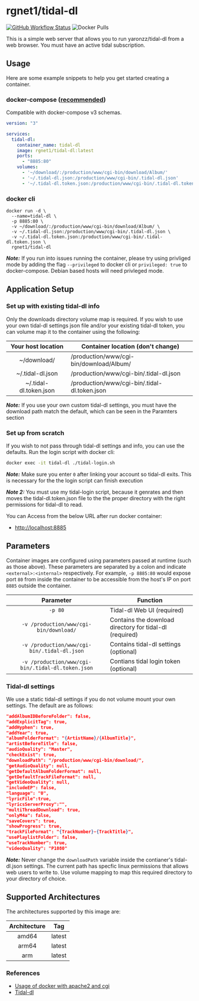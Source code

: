# rgnet1/tidal-dl
[![GitHub Workflow Status](https://github.com/docker/buildx/workflows/build/badge.svg)](https://img.shields.io/github/workflow/status/rgnet1/tidal-dl/Build)
![Docker Pulls](https://img.shields.io/docker/pulls/rgnet1/tidal-dl)

This is a simple web server that allows you to run yaronzz/tidal-dl
from a web browser. You must have an active tidal subscription.

## Usage
Here are some example snippets to help you get started creating a container.
### docker-compose ([recommended](https://docs.linuxserver.io/general/docker-compose))

Compatible with docker-compose v3 schemas.

```yaml
version: "3"

services:
  tidal-dl:
    container_name: tidal-dl
    image: rgnet1/tidal-dl:latest
    ports:
      - "8885:80"
    volumes:
      - '~/download/:/production/www/cgi-bin/download/Album/'
      - '~/.tidal-dl.json:/production/www/cgi-bin/.tidal-dl.json'
      - '~/.tidal-dl.token.json:/production/www/cgi-bin/.tidal-dl.token.json'

```

### docker cli

```
docker run -d \
  --name=tidal-dl \
  -p 8885:80 \
  -v ~/download/:/production/www/cgi-bin/download/Album/ \
  -v ~/.tidal-dl.json:/production/www/cgi-bin/.tidal-dl.json \
  -v ~/.tidal-dl.token.json:/production/www/cgi-bin/.tidal-dl.token.json \
  rgnet1/tidal-dl

```
**_Note:_** If you run into issues running the container, please try using
privliged mode by adding the flag ```--privileged``` to docker cli or 
```privileged: true``` to docker-compose. Debian based hosts will need privleged mode.

## Application Setup
### Set up with existing tidal-dl info
Only the downloads directory volume map is required. If you wish to use your own
tidal-dl settings json file and/or your existing tidal-dl token, you can volume
map it to the container using the following:

| Your host location | Container location (don't change) |
| :----: | --- |
| ~/download/  | /production/www/cgi-bin/download/Album/ |
| ~/.tidal-dl.json | /production/www/cgi-bin/.tidal-dl.json |
| ~/.tidal-dl.token.json  | /production/www/cgi-bin/.tidal-dl.token.json |


**_Note:_** If you use your own custom tidal-dl settings, you must have the download path
match the default, which can be seen in the Paramters section

### Set up from scratch
If you wish to not pass through tidal-dl settings and info, you can use the
defaults. Run the login script with docker cli:
```bash
docker exec -it tidal-dl ./tidal-login.sh
```

**_Note:_** Make sure you enter ```0``` after linking your account so tidal-dl exits. This is necessary for the
the login script can finish execution

**_Note 2:_** You must use my tidal-login script, because it genrates and then moves the tidal-dl.token.json file to the the proper directory with the
right permissions for tidal-dl to read.



You can Access from the below URL after run docker container:  

* [http://localhost:8885](http://localhost:8885)

## Parameters

Container images are configured using parameters passed at runtime (such as those above). These parameters are separated by a colon and indicate `<external>:<internal>` respectively. For example, `-p 8885:80` would expose port `80` from inside the container to be accessible from the host's IP on port `8885` outside the container.


| Parameter | Function |
| :----: | --- |
| `-p 80` | Tidal-dl Web UI (required)|
| `-v /production/www/cgi-bin/download/` | Contains the download directory for tidal-dl (required)|
| `-v /production/www/cgi-bin/.tidal-dl.json` | Contains tidal-dl settings (optional) |
| `-v /production/www/cgi-bin/.tidal-dl.token.json` | Contians tidal login token (optional)|



### Tidal-dl settings
We use a static tidal-dl settings if you do not volume mount your own settings. The default are as follows:
```json
"addAlbumIDBeforeFolder": false,
"addExplicitTag": true,
"addHyphen": true,
"addYear": true,
"albumFolderFormat": "{ArtistName}/{AlbumTitle}",
"artistBeforeTitle": false,
"audioQuality": "Master",
"checkExist": true,
"downloadPath": "/production/www/cgi-bin/download/",
"getAudioQuality": null,
"getDefaultAlbumFolderFormat": null,
"getDefaultTrackFileFormat": null,
"getVideoQuality": null,
"includeEP": false,
"language": "0",
"lyricFile":true,
"lyricsServerProxy":"",
"multiThreadDownload": true,
"onlyM4a": false,
"saveCovers": true,
"showProgress": true,
"trackFileFormat": "{TrackNumber}-{TrackTitle}",
"usePlaylistFolder": false,
"useTrackNumber": true,
"videoQuality": "P1080"
```
**_Note:_** Never change the `downloadPath` variable inside the contianer's tidal-dl.json settings. The current path has specfic linux permissions that allows web users to write to.
Use volume mapping to map this required directory to your
directory of choice.


## Supported Architectures
The architectures supported by this image are:

| Architecture | Tag |
| :----: | --- |
| amd64 | latest |
| arm64  | latest |
| arm  | latest |
### References
* [Usage of docker with apache2 and cgi](https://github.com/pyohei/docker-cgi-python)
* [Tidal-dl](https://github.com/yaronzz/Tidal-Media-Downloader)
